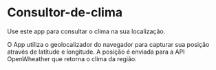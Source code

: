 # Consultor-de-clima
Use este app para consultar o clima na sua localização.

O App utiliza o geolocalizador do navegador para capturar sua posição através de latitude e longitude.
A posição é enviada para a API OpenWheather que retorna o clima da região.

